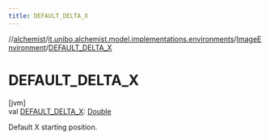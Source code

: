 ```yaml
---
title: DEFAULT_DELTA_X
---
```

//[alchemist](../../../index.html)/[it.unibo.alchemist.model.implementations.environments](../index.html)/[ImageEnvironment](index.html)/[DEFAULT_DELTA_X](-d-e-f-a-u-l-t_-d-e-l-t-a_-x.html)



# DEFAULT_DELTA_X



[jvm]\
val [DEFAULT_DELTA_X](-d-e-f-a-u-l-t_-d-e-l-t-a_-x.html): [Double](https://kotlinlang.org/api/latest/jvm/stdlib/kotlin/-double/index.html)



Default X starting position.




